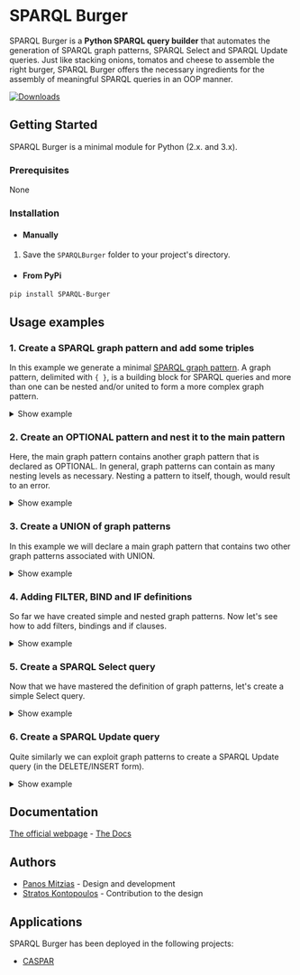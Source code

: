 # SPARQL Burger
SPARQL Burger is a **Python SPARQL query builder** that automates the generation of SPARQL graph patterns, SPARQL Select and SPARQL Update queries. Just like stacking onions, tomatos and cheese to assemble the right burger, SPARQL Burger offers the necessary ingredients for the assembly of meaningful SPARQL queries in an OOP manner.

[![Downloads](http://pepy.tech/badge/SPARQL-Burger)](http://pepy.tech/project/SPARQL-Burger)

## Getting Started
SPARQL Burger is a minimal module for Python (2.x. and 3.x).

### Prerequisites

None

### Installation

* #### Manually
 
 1. Save the `SPARQLBurger` folder to your project's directory.

* #### From PyPi

 ```
 pip install SPARQL-Burger
 ```

## Usage examples
### 1. Create a SPARQL graph pattern and add some triples
In this example we generate a minimal [SPARQL graph pattern](http://https://www.w3.org/TR/rdf-sparql-query/#GraphPattern "SPARQL graph pattern"). A graph pattern, delimited with `{ }`, is a building block for SPARQL queries and more than one can be nested and/or united to form a more complex graph pattern.

<details>
 <summary>Show example</summary>

```python
from SPARQLBurger.SPARQLQueryBuilder import *

# Create a graph pattern
pattern = SPARQLGraphPattern()

# Add a couple of triples to the pattern
pattern.add_triples(
        triples=[
            Triple(subject="?person", predicate="rdf:type", object="ex:Person"),
            Triple(subject="?person", predicate="ex:hasName", object="?name")
        ]
    )

# Let's print this graph pattern
print(pattern.get_text())
```
The printout is:
```
{
   ?person rdf:type ex:Person . 
   ?person ex:hasName ?name . 
}
```
</details>

### 2. Create an OPTIONAL pattern and nest it to the main pattern
Here, the main graph pattern contains another graph pattern that is declared as OPTIONAL. In general, graph patterns can contain as many nesting levels as necessary. Nesting a pattern to itself, though, would result to an error.

<details>
 <summary>Show example</summary>

```python
from SPARQLBurger.SPARQLQueryBuilder import *

# Create a main graph pattern and add some triples
main_pattern = SPARQLGraphPattern()
main_pattern.add_triples(
        triples=[
            Triple(subject="?person", predicate="rdf:type", object="ex:Person"),
            Triple(subject="?person", predicate="ex:hasName", object="?name")
        ]
    )

# Create an optional pattern and add a triple
optional_pattern = SPARQLGraphPattern(optional=True)
optional_pattern.add_triples(
        triples=[
            Triple(subject="?person", predicate="ex:hasAge", object="?age")
        ]
    )

# Nest the optional pattern to the main
main_pattern.add_nested_graph_pattern(optional_pattern)

# Let's print the main graph pattern
print(pattern.get_text())
```
The printout is:
```
{
   ?person rdf:type ex:Person . 
   ?person ex:hasName ?name . 
   OPTIONAL {
      ?person ex:hasAge ?age . 
   }
}
```
</details>

### 3. Create a UNION of graph patterns
In this example we will declare a main graph pattern that contains two other graph patterns associated with UNION.

<details>
 <summary>Show example</summary>

```python
from SPARQLBurger.SPARQLQueryBuilder import *

# Create an empty graph pattern
main_pattern = SPARQLGraphPattern()

# Create the first graph pattern to be nested and add some triples
first_pattern = SPARQLGraphPattern()
first_pattern.add_triples(
        triples=[
            Triple(subject="?person", predicate="rdf:type", object="ex:Person"),
            Triple(subject="?person", predicate="ex:hasName", object="?name")
        ]
    )

# Create the second graph pattern to be nested as a UNION to the first and add some triples
second_pattern = SPARQLGraphPattern(union=True)
second_pattern.add_triples(
        triples=[
            Triple(subject="?person", predicate="rdf:type", object="ex:User"),
            Triple(subject="?person", predicate="ex:hasNickname", object="?name")
        ]
    )

# Nest both patterns to the main one
main_pattern.add_nested_graph_pattern(graph_pattern=first_pattern)
main_pattern.add_nested_graph_pattern(graph_pattern=second_pattern)

# Let's print the main graph pattern
print(main_pattern.get_text())
```
The printout is:
```
{
   {
      ?person rdf:type ex:Person . 
      ?person ex:hasName ?name . 
   }
   UNION
   {
      ?person rdf:type ex:User . 
      ?person ex:hasNickname ?name . 
   }
}
```
</details>

### 4. Adding FILTER, BIND and IF definitions
So far we have created simple and nested graph patterns. Now let's see how to add filters, bindings and if clauses.

<details>
 <summary>Show example</summary>

```python
from SPARQLBurger.SPARQLQueryBuilder import *

# Create a graph pattern and add some triples
pattern = SPARQLGraphPattern()
pattern.add_triples(
        triples=[
            Triple(subject="?person", predicate="rdf:type", object="ex:Person"),
            Triple(subject="?person", predicate="ex:hasAge", object="?age")
        ]
    )

# Add a filter for variable ?age
pattern.add_filter(
    filter= Filter(
        expression="?age < 65"
    )
)

# Add a binding for variable ?years_alive
pattern.add_binding(
    binding=Binding(
        value="?age",
        variable="?years_alive"
    )
)

# Add a binding for variable ?status, that should be "minor" or "adult" based on the ?age value
pattern.add_binding(
    binding=Binding(
        value=IfClause(
            condition="?age >= 18",
            true_value="'adult'",
            false_value="'minor'"
        ),
        variable="?status"
    )
)

# Print the graph pattern
print(pattern.get_text())
```
The printout is:
```
{
   ?person rdf:type ex:Person . 
   ?person ex:hasAge ?age . 
   BIND (?age AS ?years_alive)
   BIND (IF (?age >= 18, 'adult', 'minor') AS ?status)
   FILTER (?age < 65)
}
```
In the first BIND we have only provided a value and a variable as string, but this is not always the case. In the second BIND we nested an IF clause. Therefore, the `Binding.value` also accepts objects of classes like `IfClause`. In a similar way, the arguments of `IfClause` can also be other objects of type `IfClause` and `Bound` in a nested format, as shown below. 
```python
from SPARQLBurger.SPARQLQueryBuilder import *

# Create a graph pattern and add a triple
pattern = SPARQLGraphPattern()
pattern.add_triples(
        triples=[
            Triple(subject="?person", predicate="rdf:type", object="ex:Person"),
        ]
    )

# Create an optional graph pattern and add a triple
optional_pattern = SPARQLGraphPattern(optional=True)
optional_pattern.add_triples(
        triples=[
            Triple(subject="?person", predicate="ex:hasAddress", object="?address")
        ]
    )

# Add a binding with nested a IF clause and a BOUND condition
pattern.add_binding(
    binding=Binding(
        value=IfClause(
            condition=Bound(
                variable="?address"
            ),
            true_value="?address",
            false_value="'Unknown'"
        ),
        variable="?address"
    )
)

# Print the graph pattern
print(pattern.get_text())
```
The printout is:
```
{
   ?person rdf:type ex:Person . 
   BIND (IF (BOUND (?address), ?address, 'Unknown') AS ?address)
}
```
</details>

### 5. Create a SPARQL Select query
Now that we have mastered the definition of graph patterns, let's create a simple Select query.

<details>
 <summary>Show example</summary>

```python
from SPARQLBurger.SPARQLQueryBuilder import *

# Create an object of class SPARQLSelectQuery and set the limit for the results to 100
select_query = SPARQLSelectQuery(distinct=True, limit=100)

# Add a prefix
select_query.add_prefix(
    prefix=Prefix(prefix="ex", namespace="http://www.example.com#")
)

# Add the variables we want to select
select_query.add_variables(variables=["?person", "?age"])

# Create a graph pattern to use for the WHERE part and add some triples
where_pattern = SPARQLGraphPattern()
where_pattern.add_triples(
        triples=[
            Triple(subject="?person", predicate="rdf:type", object="ex:Person"),
            Triple(subject="?person", predicate="ex:hasAge", object="?age"),
            Triple(subject="?person", predicate="ex:address", object="?address"),
        ]
    )

# Set this graph pattern to the WHERE part
select_query.set_where_pattern(graph_pattern=where_pattern)

# Group the results by age
select_query.add_group_by(
    group=GroupBy(
        variables=["?age"]
    )
)

# Print the query we have defined
print(select_query.get_text())
```
The printout is:
```
PREFIX ex: <http://www.example.com#>

SELECT DISTINCT ?person ?age
WHERE {
   ?person rdf:type ex:Person . 
   ?person ex:hasAge ?age . 
   ?person ex:address ?address . 
}
GROUP BY ?age
LIMIT 100
```
</details>

### 6. Create a SPARQL Update query
Quite similarly we can exploit graph patterns to create a SPARQL Update query (in the DELETE/INSERT form).

<details>
 <summary>Show example</summary>

```python
from SPARQLBurger.SPARQLQueryBuilder import *

# Create a SPARQLUpdateQuery object
update_query = SPARQLUpdateQuery()

# Add a prefix
update_query.add_prefix(
    prefix=Prefix(prefix="ex", namespace="http://www.example.com#")
)

# Create a graph pattern for the DELETE part and add a triple
delete_pattern = SPARQLGraphPattern()
delete_pattern.add_triples(
    triples=[
        Triple(subject="?person", predicate="ex:hasAge", object="?age")
    ]
)

# Create a graph pattern for the INSERT part and add a triple
insert_pattern = SPARQLGraphPattern()
insert_pattern.add_triples(
    triples=[
        Triple(subject="?person", predicate="ex:hasAge", object="32")
    ]
)

# Create a graph pattern for the WHERE part and add some triples
where_pattern = SPARQLGraphPattern()
where_pattern.add_triples(
    triples=[
        Triple(subject="?person", predicate="rdf:type", object="ex:Person"),
        Triple(subject="?person", predicate="ex:hasAge", object="?age")
    ]
)

# Now let's append these graph patterns to our query
update_query.set_delete_pattern(graph_pattern=delete_pattern)
update_query.set_insert_pattern(graph_pattern=insert_pattern)
update_query.set_where_pattern(graph_pattern=where_pattern)

# Print the query we have defined
print(update_query.get_text())
```
The printout is:
```
PREFIX ex: <http://www.example.com#>

DELETE {
   ?person ex:hasAge ?age . 
}
INSERT {
   ?person ex:hasAge 32 . 
}
WHERE {
   ?person rdf:type ex:Person . 
   ?person ex:hasAge ?age . 
}
```
</details>

## Documentation
[The official webpage](http://pmitzias.com/SPARQLBurger) - [The Docs](http://pmitzias.com/SPARQLBurger/docs.html)

## Authors
* [Panos Mitzias](http://pmitzias.com) - Design and development
* [Stratos Kontopoulos](http://stratoskontopoulos.com) - Contribution to the design

## Applications
SPARQL Burger has been deployed in the following projects:

* [CASPAR](https://www.linkedin.com/showcase/caspar-framework)
